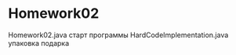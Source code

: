 # Homework02

Homework02.java               старт программы
HardCodeImplementation.java   упаковка подарка
